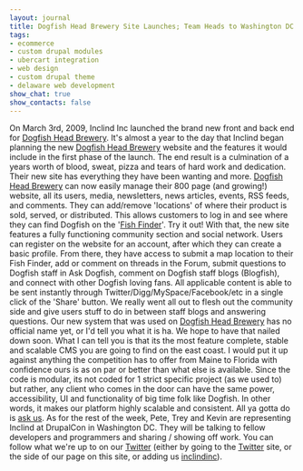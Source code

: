 ```yaml
---
layout: journal
title: Dogfish Head Brewery Site Launches; Team Heads to Washington DC
tags: 
- ecommerce
- custom drupal modules
- ubercart integration
- web design
- custom drupal theme
- delaware web development
show_chat: true
show_contacts: false
---
```


On March 3rd, 2009, Inclind Inc launched the brand new front and back end for <a href="http://www.dogfish.com" target="_blank">Dogfish Head Brewery</a>. It&#39;s almost a year to the day that Inclind began planning the new <a href="http://www.dogfish.com" target="_blank">Dogfish Head Brewery</a> website and the features it would include in the first phase of the launch. The end result is a culmination of a years worth of blood, sweat, pizza and tears of hard work and dedication. Their new site has everything they have been wanting and more. <a href="http://www.dogfish.com" target="_blank">Dogfish Head Brewery</a> can now easily manage their 800 page (and growing!) website, all its users, media, newsletters, news articles, events, RSS feeds, and comments. They can add/remove &#39;locations&#39; of where their product is sold, served, or distributed. This allows customers to log in and see where they can find Dogfish on the &#39;<a href="http://www.dogfish.com/community/fish-findin.htm" target="_blank">Fish Finder</a>&#39;. Try it out! With that, the new site features a fully functioning community section and social network. Users can register on the website for an account, after which they can create a basic profile. From there, they have access to submit a map location to their Fish Finder, add or comment on threads in the Forum, submit questions to Dogfish staff in Ask Dogfish, comment on Dogfish staff blogs (Blogfish), and connect with other Dogfish loving fans. All applicable content is able to be sent instantly through Twitter/Digg/MySpace/Facebook/etc in a single click of the &#39;Share&#39; button. We really went all out to flesh out the community side and give users stuff to do in between staff blogs and answering questions. Our new system that was used on <a href="http://www.dogfish.com" target="_blank">Dogfish Head Brewery</a> has no official name yet, or I&#39;d tell you what it is ha. We hope to have that nailed down soon. What I can tell you is that its the most feature complete, stable and scalable CMS you are going to find on the east coast. I would put it up against anything the competition has to offer from Maine to Florida with confidence ours is as on par or better than what else is available. Since the code is modular, its not coded for 1 strict specific project (as we used to) but rather, any client who comes in the door can have the same power, accessibility, UI and functionality of big time folk like Dogfish. In other words, it makes our platform highly scalable and consistent. All ya gotta do is <a href="http://www.inclind.com/contact.htm">ask us</a>. As for the rest of the week, Pete, Trey and Kevin are representing Inclind at DrupalCon in Washington DC. They will be talking to fellow developers and programmers and sharing / showing off work. You can follow what we&#39;re up to on our <a href="http://twitter.com/inclindinc" target="_blank">Twitter</a> (either by going to the <a href="http://twitter.com/inclindinc" target="_blank">Twitter</a> site, or the side of our page on this site, or adding us <a href="http://twitter.com/inclindinc" target="_blank">inclindinc</a>).